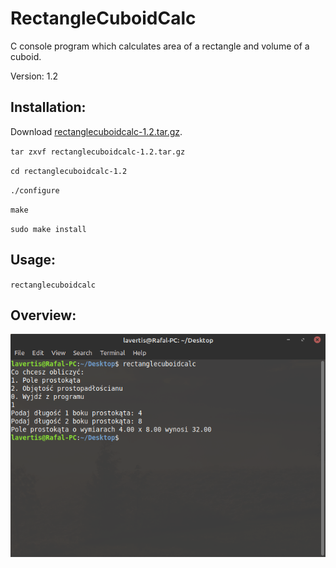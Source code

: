 # RectangleCuboidCalc
C console program which calculates area of a rectangle and volume of a cuboid.

Version: 1.2

## Installation:
Download [rectanglecuboidcalc-1.2.tar.gz](https://github.com/Lavertis/RectangleCuboidCalc/raw/master/rectanglecuboidcalc-1.2.tar.gz).

`tar zxvf rectanglecuboidcalc-1.2.tar.gz`

`cd rectanglecuboidcalc-1.2`

`./configure`

`make`

`sudo make install`

## Usage:
`rectanglecuboidcalc`

## Overview:
![](Screenshot.png)
